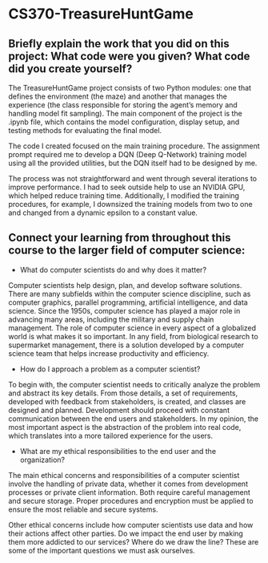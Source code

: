 # CS370-TreasureHuntGame

## Briefly explain the work that you did on this project: What code were you given? What code did you create yourself?

The TreasureHuntGame project consists of two Python modules: one that defines the environment (the maze) and another that manages the experience (the class responsible for storing the agent’s memory and handling model fit sampling). The main component of the project is the .ipynb file, which contains the model configuration, display setup, and testing methods for evaluating the final model.

The code I created focused on the main training procedure. The assignment prompt required me to develop a DQN (Deep Q-Network) training model using all the provided utilities, but the DQN itself had to be designed by me.

The process was not straightforward and went through several iterations to improve performance. I had to seek outside help to use an NVIDIA GPU, which helped reduce training time. Additionally, I modified the training procedures, for example, I downsized the training models from two to one and changed from a dynamic epsilon to a constant value.

## Connect your learning from throughout this course to the larger field of computer science:

 * What do computer scientists do and why does it matter?

Computer scientists help design, plan, and develop software solutions. There are many subfields within the computer science discipline, such as computer graphics, parallel programming, artificial intelligence, and data science. Since the 1950s, computer science has played a major role in advancing many areas, including the military and supply chain management. The role of computer science in every aspect of a globalized world is what makes it so important. In any field, from biological research to supermarket management, there is a solution developed by a computer science team that helps increase productivity and efficiency.

 * How do I approach a problem as a computer scientist?
   
To begin with, the computer scientist needs to critically analyze the problem and abstract its key details. From those details, a set of requirements, developed with feedback from stakeholders, is created, and classes are designed and planned. Development should proceed with constant communication between the end users and stakeholders. In my opinion, the most important aspect is the abstraction of the problem into real code, which translates into a more tailored experience for the users.

 * What are my ethical responsibilities to the end user and the organization?

The main ethical concerns and responsibilities of a computer scientist involve the handling of private data, whether it comes from development processes or private client information. Both require careful management and secure storage. Proper procedures and encryption must be applied to ensure the most reliable and secure systems.

Other ethical concerns include how computer scientists use data and how their actions affect other parties. Do we impact the end user by making them more addicted to our services? Where do we draw the line? These are some of the important questions we must ask ourselves.


